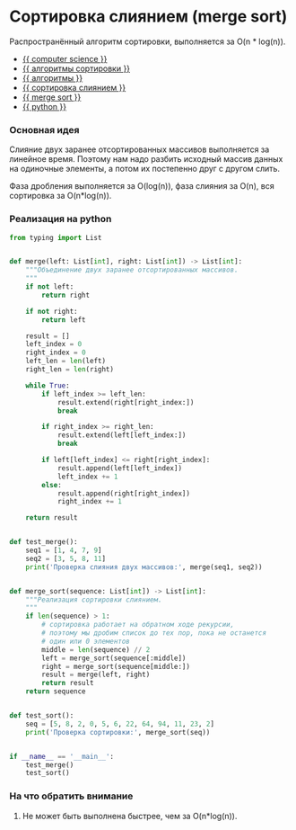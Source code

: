 # Сортировка слиянием (merge sort)

Распространённый алгоритм сортировки, выполняется за O(n * log(n)).

- [{{ computer science }}](../__tags/computer_science.md)
- [{{ алгоритмы сортировки }}](../__tags/algoritmy_sortirovki.md)
- [{{ алгоритмы }}](../__tags/algoritmy.md)
- [{{ сортировка слиянием }}](../__tags/sortirovka_sliyaniem.md)
- [{{ merge sort }}](../__tags/merge_sort.md)
- [{{ python }}](../__tags/python.md)

### Основная идея

Слияние двух заранее отсортированных массивов выполняется за линейное время.
Поэтому нам надо разбить исходный массив данных на одиночные элементы, а потом
их постепенно друг с другом слить.

Фаза дробления выполняется за O(log(n)), фаза слияния за O(n), вся сортировка
за O(n*log(n)).

### Реализация на python

```python
from typing import List


def merge(left: List[int], right: List[int]) -> List[int]:
    """Объединение двух заранее отсортированных массивов.
    """
    if not left:
        return right

    if not right:
        return left

    result = []
    left_index = 0
    right_index = 0
    left_len = len(left)
    right_len = len(right)

    while True:
        if left_index >= left_len:
            result.extend(right[right_index:])
            break

        if right_index >= right_len:
            result.extend(left[left_index:])
            break

        if left[left_index] <= right[right_index]:
            result.append(left[left_index])
            left_index += 1
        else:
            result.append(right[right_index])
            right_index += 1

    return result


def test_merge():
    seq1 = [1, 4, 7, 9]
    seq2 = [3, 5, 8, 11]
    print('Проверка слияния двух массивов:', merge(seq1, seq2))


def merge_sort(sequence: List[int]) -> List[int]:
    """Реализация сортировки слиянием.
    """
    if len(sequence) > 1:
        # сортировка работает на обратном ходе рекурсии,
        # поэтому мы дробим список до тех пор, пока не останется 
        # один или 0 элементов
        middle = len(sequence) // 2
        left = merge_sort(sequence[:middle])
        right = merge_sort(sequence[middle:])
        result = merge(left, right)
        return result
    return sequence


def test_sort():
    seq = [5, 8, 2, 0, 5, 6, 22, 64, 94, 11, 23, 2]
    print('Проверка сортировки:', merge_sort(seq))


if __name__ == '__main__':
    test_merge()
    test_sort()
```

### На что обратить внимание

1. Не может быть выполнена быстрее, чем за O(n*log(n)).
